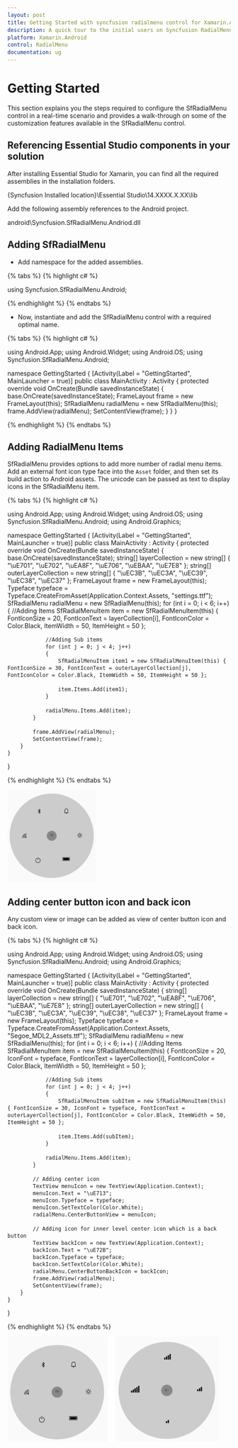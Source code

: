 ```yaml
---
layout: post
title: Getting Started with syncfusion radialmenu control for Xamarin.Android 
description: A quick tour to the initial users on Syncfusion RadialMenu control to get familiar to the control for Xamarin.Android platform.
platform: Xamarin.Android 
control: RadialMenu
documentation: ug
---
```


# Getting Started

This section explains you the steps required to configure the SfRadialMenu control in a real-time scenario and provides a walk-through on some of the customization features available in the SfRadialMenu control.

## Referencing Essential Studio components in your solution

After installing Essential Studio for Xamarin, you can find all the required assemblies in the installation folders.

{Syncfusion Installed location}\Essential Studio\14.XXXX.X.XX\lib

Add the following assembly references to the Android project.

android\Syncfusion.SfRadialMenu.Andriod.dll

## Adding SfRadialMenu

* Add namespace for the added assemblies. 

{% tabs %}
{% highlight c# %}

using Syncfusion.SfRadialMenu.Android;

{% endhighlight %}
{% endtabs %}

* Now, instantiate and add the SfRadialMenu control with a required optimal name.

{% tabs %}
{% highlight c# %}		

using Android.App;
using Android.Widget;
using Android.OS;
using Syncfusion.SfRadialMenu.Android;

namespace GettingStarted
{
    [Activity(Label = "GettingStarted", MainLauncher = true)]
    public class MainActivity : Activity
    {
        protected override void OnCreate(Bundle savedInstanceState)
        {
            base.OnCreate(savedInstanceState);
            FrameLayout frame = new FrameLayout(this);
            SfRadialMenu radialMenu = new SfRadialMenu(this);
            frame.AddView(radialMenu);
            SetContentView(frame);
        }
    }
}

{% endhighlight %}
{% endtabs %}

## Adding RadialMenu Items

SfRadialMenu provides options to add more number of radial menu items. Add an external font icon type face into the `Asset` folder, and then set its build action to Android assets. The unicode can be passed as text to display icons in the SfRadialMenu item.

{% tabs %}
{% highlight c# %}

using Android.App;
using Android.Widget;
using Android.OS;
using Syncfusion.SfRadialMenu.Android;
using Android.Graphics;

namespace GettingStarted
{
    [Activity(Label = "GettingStarted", MainLauncher = true)]
    public class MainActivity : Activity
    {
        protected override void OnCreate(Bundle savedInstanceState)
        {
            base.OnCreate(savedInstanceState);
            string[] layerCollection = new string[] { "\uE701", "\uE702", "\uEA8F", "\uE706", "\uEBAA", "\uE7E8" };
		    string[] outerLayerCollection = new string[] { "\uEC3B", "\uEC3A", "\uEC39", "\uEC38", "\uEC37" };
            FrameLayout frame = new FrameLayout(this);
            Typeface typeface = Typeface.CreateFromAsset(Application.Context.Assets, "settings.ttf");
            SfRadialMenu radialMenu = new SfRadialMenu(this);
            for (int i = 0; i < 6; i++)
            {
                //Adding Items
                SfRadialMenuItem item = new SfRadialMenuItem(this) { FontIconSize = 20, FontIconText = layerCollection[i], FontIconColor = Color.Black, ItemWidth = 50, ItemHeight = 50 };

                //Adding Sub items
                for (int j = 0; j < 4; j++)
                {
                    SfRadialMenuItem item1 = new SfRadialMenuItem(this) { FontIconSize = 30, FontIconText = outerLayerCollection[j], FontIconColor = Color.Black, ItemWidth = 50, ItemHeight = 50 };

                    item.Items.Add(item1);
                }

                radialMenu.Items.Add(item);
            }

            frame.AddView(radialMenu);
            SetContentView(frame);
        }
    }
}

{% endhighlight %}
{% endtabs %}

![gettingstarted](images/overview.png)

## Adding center button icon and back icon

Any custom view or image can be added as view of center button icon and back icon. 

{% tabs %}
{% highlight c# %}

using Android.App;
using Android.Widget;
using Android.OS;
using Syncfusion.SfRadialMenu.Android;
using Android.Graphics;

namespace GettingStarted
{
    [Activity(Label = "GettingStarted", MainLauncher = true)]
    public class MainActivity : Activity
    {
        protected override void OnCreate(Bundle savedInstanceState)
        {
		    string[] layerCollection = new string[] { "\uE701", "\uE702", "\uEA8F", "\uE706", "\uEBAA", "\uE7E8" };
		    string[] outerLayerCollection = new string[] { "\uEC3B", "\uEC3A", "\uEC39", "\uEC38", "\uEC37" };
		    FrameLayout frame = new FrameLayout(this);
            Typeface typeface = Typeface.CreateFromAsset(Application.Context.Assets, "Segoe_MDL2_Assets.ttf");
            SfRadialMenu radialMenu = new SfRadialMenu(this);
            for (int i = 0; i < 6; i++)
            {
                //Adding Items
                SfRadialMenuItem item = new SfRadialMenuItem(this) { FontIconSize = 20, IconFont = typeface, FontIconText = layerCollection[i], FontIconColor = Color.Black, ItemWidth = 50, ItemHeight = 50 };

                //Adding Sub items
                for (int j = 0; j < 4; j++)
                {
                    SfRadialMenuItem subItem = new SfRadialMenuItem(this) { FontIconSize = 30, IconFont = typeface, FontIconText = outerLayerCollection[j], FontIconColor = Color.Black, ItemWidth = 50, ItemHeight = 50 };

                    item.Items.Add(subItem);
                }

                radialMenu.Items.Add(item);
            }

            // Adding center icon
            TextView menuIcon = new TextView(Application.Context);
            menuIcon.Text = "\uE713";
            menuIcon.Typeface = typeface;
            menuIcon.SetTextColor(Color.White);
            radialMenu.CenterButtonView = menuIcon;

            // Adding icon for inner level center icon which is a back button
            TextView backIcon = new TextView(Application.Context);
            backIcon.Text = "\uE72B";
            backIcon.Typeface = typeface;
            backIcon.SetTextColor(Color.White);
            radialMenu.CenterButtonBackIcon = backIcon;
            frame.AddView(radialMenu);
            SetContentView(frame);
        }
    }
}

{% endhighlight %}
{% endtabs %}

![CenterButtonIcon](images/CenterButtonText.png)